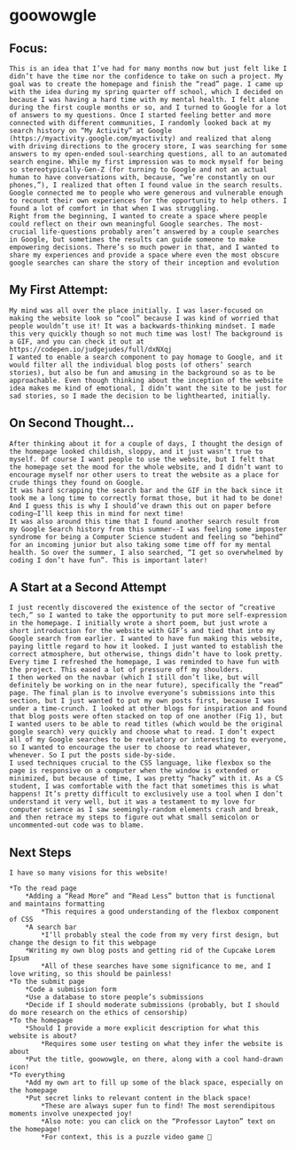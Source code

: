 # goowowgle

## Focus:
	This is an idea that I’ve had for many months now but just felt like I didn’t have the time nor the confidence to take on such a project. My goal was to create the homepage and finish the “read” page. I came up with the idea during my spring quarter off school, which I decided on because I was having a hard time with my mental health. I felt alone during the first couple months or so, and I turned to Google for a lot of answers to my questions. Once I started feeling better and more connected with different communities, I randomly looked back at my search history on “My Activity” at Google (https://myactivity.google.com/myactivity) and realized that along with driving directions to the grocery store, I was searching for some answers to my open-ended soul-searching questions, all to an automated search engine. While my first impression was to mock myself for being so stereotypically-Gen-Z (for turning to Google and not an actual human to have conversations with, because, “we’re constantly on our phones,”), I realized that often I found value in the search results. Google connected me to people who were generous and vulnerable enough to recount their own experiences for the opportunity to help others. I found a lot of comfort in that when I was struggling.
	Right from the beginning, I wanted to create a space where people could reflect on their own meaningful Google searches. The most-crucial life-questions probably aren’t answered by a couple searches in Google, but sometimes the results can guide someone to make empowering decisions. There’s so much power in that, and I wanted to share my experiences and provide a space where even the most obscure google searches can share the story of their inception and evolution

## My First Attempt:
	My mind was all over the place initially. I was laser-focused on making the website look so “cool” because I was kind of worried that people wouldn’t use it! It was a backwards-thinking mindset. I made this very quickly though so not much time was lost! The background is a GIF, and you can check it out at https://codepen.io/judgejudes/full/dxNXqj
 	I wanted to enable a search component to pay homage to Google, and it would filter all the individual blog posts (of others’ search stories), but also be fun and amusing in the background so as to be approachable. Even though thinking about the inception of the website idea makes me kind of emotional, I didn’t want the site to be just for sad stories, so I made the decision to be lighthearted, initially.

## On Second Thought…
	After thinking about it for a couple of days, I thought the design of the homepage looked childish, sloppy, and it just wasn’t true to myself. Of course I want people to use the website, but I felt that the homepage set the mood for the whole website, and I didn’t want to encourage myself nor other users to treat the website as a place for crude things they found on Google.
	It was hard scrapping the search bar and the GIF in the back since it took me a long time to correctly format those, but it had to be done! And I guess this is why I should’ve drawn this out on paper before coding—I’ll keep this in mind for next time!
	It was also around this time that I found another search result from my Google Search history from this summer--I was feeling some imposter syndrome for being a Computer Science student and feeling so “behind” for an incoming junior but also taking some time off for my mental health. So over the summer, I also searched, “I get so overwhelmed by coding I don’t have fun”. This is important later!
	
## A Start at a Second Attempt
	I just recently discovered the existence of the sector of “creative tech,” so I wanted to take the opportunity to put more self-expression in the homepage. I initially wrote a short poem, but just wrote a short introduction for the website with GIF’s and tied that into my Google search from earlier. I wanted to have fun making this website, paying little regard to how it looked. I just wanted to establish the correct atmosphere, but otherwise, things didn’t have to look pretty. Every time I refreshed the homepage, I was reminded to have fun with the project. This eased a lot of pressure off my shoulders.
	I then worked on the navbar (which I still don’t like, but will definitely be working on in the near future), specifically the “read” page. The final plan is to involve everyone’s submissions into this section, but I just wanted to put my own posts first, because I was under a time-crunch. I looked at other blogs for inspiration and found that blog posts were often stacked on top of one another (Fig 1), but I wanted users to be able to read titles (which would be the original google search) very quickly and choose what to read. I don’t expect all of my Google searches to be revelatory or interesting to everyone, so I wanted to encourage the user to choose to read whatever, whenever. So I put the posts side-by-side.
	I used techniques crucial to the CSS language, like flexbox so the page is responsive on a computer when the window is extended or minimized, but because of time, I was pretty “hacky” with it. As a CS student, I was comfortable with the fact that sometimes this is what happens! It’s pretty difficult to exclusively use a tool when I don’t understand it very well, but it was a testament to my love for computer science as I saw seemingly-random elements crash and break, and then retrace my steps to figure out what small semicolon or uncommented-out code was to blame.

## Next Steps
	I have so many visions for this website!

	*To the read page
		*Adding a “Read More” and “Read Less” button that is functional and maintains formatting
			*This requires a good understanding of the flexbox component of CSS
		*A search bar
			*I’ll probably steal the code from my very first design, but change the design to fit this webpage
		*Writing my own blog posts and getting rid of the Cupcake Lorem Ipsum
			*All of these searches have some significance to me, and I love writing, so this should be painless!
	*To the submit page
		*Code a submission form
		*Use a database to store people’s submissions
		*Decide if I should moderate submissions (probably, but I should do more research on the ethics of censorship)
	*To the homepage
		*Should I provide a more explicit description for what this website is about?
			*Requires some user testing on what they infer the website is about
		*Put the title, goowowgle, on there, along with a cool hand-drawn icon!
	*To everything
		*Add my own art to fill up some of the black space, especially on the homepage
		*Put secret links to relevant content in the black space!
			*These are always super fun to find! The most serendipitous moments involve unexpected joy!
			*Also note: you can click on the “Professor Layton” text on the homepage!
			*For context, this is a puzzle video game 



	

  
